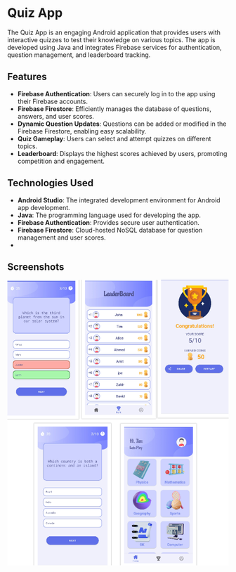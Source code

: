 # Quiz App

The Quiz App is an engaging Android application that provides users with interactive quizzes to test their knowledge on various topics. The app is developed using Java and integrates Firebase services for authentication, question management, and leaderboard tracking.

## Features

- **Firebase Authentication**: Users can securely log in to the app using their Firebase accounts.
- **Firebase Firestore**: Efficiently manages the database of questions, answers, and user scores.
- **Dynamic Question Updates**: Questions can be added or modified in the Firebase Firestore, enabling easy scalability.
- **Quiz Gameplay**: Users can select and attempt quizzes on different topics.
- **Leaderboard**: Displays the highest scores achieved by users, promoting competition and engagement.

## Technologies Used

- **Android Studio**: The integrated development environment for Android app development.
- **Java**: The programming language used for developing the app.
- **Firebase Authentication**: Provides secure user authentication.
- **Firebase Firestore**: Cloud-hosted NoSQL database for question management and user scores.
- 
## Screenshots

![Login Screen](https://github.com/Osamaz123/Quiz-App/blob/master/ss.png)
